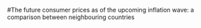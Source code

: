 #The future consumer prices as of the upcoming inflation wave: a comparison between neighbouring countries
